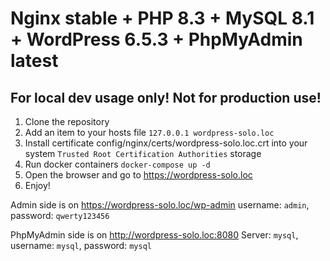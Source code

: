 # Nginx stable + PHP 8.3 + MySQL 8.1 + WordPress 6.5.3 + PhpMyAdmin latest

## For local dev usage only! Not for production use!

1) Clone the repository
2) Add an item to your hosts file `127.0.0.1 wordpress-solo.loc`
3) Install certificate config/nginx/certs/wordpress-solo.loc.crt into your system `Trusted Root Certification Authorities` storage
4) Run docker containers `docker-compose up -d`
5) Open the browser and go to https://wordpress-solo.loc
6) Enjoy!

Admin side is on https://wordpress-solo.loc/wp-admin
username: `admin`, password: `qwerty123456`

PhpMyAdmin side is on http://wordpress-solo.loc:8080
Server: `mysql`, username: `mysql`, password: `mysql`
